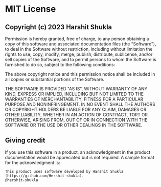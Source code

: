 # MIT License

## Copyright (c) 2023 Harshit Shukla

Permission is hereby granted, free of charge, to any person obtaining a copy of this software and associated documentation files (the "Software"), to deal in the Software without restriction, 
including without limitation the rights to use, copy, modify, merge, publish, distribute, sublicense, and/or sell copies of the Software, and to permit persons to whom the Software is 
furnished to do so, subject to the following conditions:

The above copyright notice and this permission notice shall be included in all 
copies or substantial portions of the Software.

THE SOFTWARE IS PROVIDED "AS IS", WITHOUT WARRANTY OF ANY KIND, EXPRESS OR IMPLIED, 
INCLUDING BUT NOT LIMITED TO THE WARRANTIES OF MERCHANTABILITY, FITNESS FOR A 
PARTICULAR PURPOSE AND NONINFRINGEMENT. IN NO EVENT SHALL THE AUTHORS OR COPYRIGHT 
HOLDERS BE LIABLE FOR ANY CLAIM, DAMAGES OR OTHER LIABILITY, WHETHER IN AN ACTION 
OF CONTRACT, TORT OR OTHERWISE, ARISING FROM, OUT OF OR IN CONNECTION WITH THE 
SOFTWARE OR THE USE OR OTHER DEALINGS IN THE SOFTWARE.

## Giving credit

If you use this software in a product, an acknowledgment in the product documentation would be appreciated but is not required. A sample format for the acknowledgment is:

```
This product uses software developed by Harshit Shukla (https://github.com/Hershit-shukla).
@hershit-shukla
```
